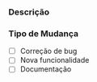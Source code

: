 ### Descrição

<!-- Descreva claramente as alterações que você fez no AudioManager. -->

### Tipo de Mudança

- [ ] Correção de bug
- [ ] Nova funcionalidade
- [ ] Documentação
